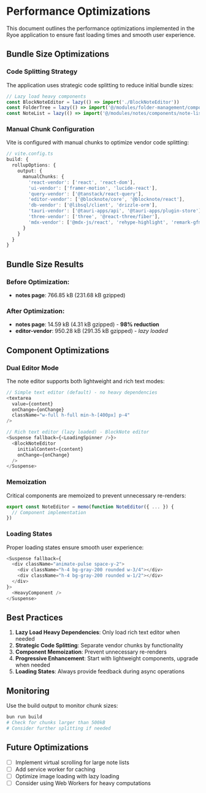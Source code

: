# Performance Optimizations

This document outlines the performance optimizations implemented in the Ryoe application to ensure fast loading times and smooth user experience.

## Bundle Size Optimizations

### Code Splitting Strategy

The application uses strategic code splitting to reduce initial bundle sizes:

```typescript
// Lazy load heavy components
const BlockNoteEditor = lazy(() => import('./BlockNoteEditor'))
const FolderTree = lazy(() => import('@/modules/folder-management/components/folder-tree'))
const NoteList = lazy(() => import('@/modules/notes/components/note-list'))
```

### Manual Chunk Configuration

Vite is configured with manual chunks to optimize vendor code splitting:

```typescript
// vite.config.ts
build: {
  rollupOptions: {
    output: {
      manualChunks: {
        'react-vendor': ['react', 'react-dom'],
        'ui-vendor': ['framer-motion', 'lucide-react'],
        'query-vendor': ['@tanstack/react-query'],
        'editor-vendor': ['@blocknote/core', '@blocknote/react'],
        'db-vendor': ['@libsql/client', 'drizzle-orm'],
        'tauri-vendor': ['@tauri-apps/api', '@tauri-apps/plugin-store'],
        'three-vendor': ['three', '@react-three/fiber'],
        'mdx-vendor': ['@mdx-js/react', 'rehype-highlight', 'remark-gfm']
      }
    }
  }
}
```

## Bundle Size Results

### Before Optimization:
- **notes page**: 766.85 kB (231.68 kB gzipped)

### After Optimization:
- **notes page**: 14.59 kB (4.31 kB gzipped) - **98% reduction**
- **editor-vendor**: 950.28 kB (291.35 kB gzipped) - *lazy loaded*

## Component Optimizations

### Dual Editor Mode

The note editor supports both lightweight and rich text modes:

```typescript
// Simple text editor (default) - no heavy dependencies
<textarea 
  value={content} 
  onChange={onChange}
  className="w-full h-full min-h-[400px] p-4"
/>

// Rich text editor (lazy loaded) - BlockNote editor
<Suspense fallback={<LoadingSpinner />}>
  <BlockNoteEditor 
    initialContent={content}
    onChange={onChange}
  />
</Suspense>
```

### Memoization

Critical components are memoized to prevent unnecessary re-renders:

```typescript
export const NoteEditor = memo(function NoteEditor({ ... }) {
  // Component implementation
})
```

### Loading States

Proper loading states ensure smooth user experience:

```typescript
<Suspense fallback={
  <div className="animate-pulse space-y-2">
    <div className="h-4 bg-gray-200 rounded w-3/4"></div>
    <div className="h-4 bg-gray-200 rounded w-1/2"></div>
  </div>
}>
  <HeavyComponent />
</Suspense>
```

## Best Practices

1. **Lazy Load Heavy Dependencies**: Only load rich text editor when needed
2. **Strategic Code Splitting**: Separate vendor chunks by functionality
3. **Component Memoization**: Prevent unnecessary re-renders
4. **Progressive Enhancement**: Start with lightweight components, upgrade when needed
5. **Loading States**: Always provide feedback during async operations

## Monitoring

Use the build output to monitor chunk sizes:

```bash
bun run build
# Check for chunks larger than 500kB
# Consider further splitting if needed
```

## Future Optimizations

- [ ] Implement virtual scrolling for large note lists
- [ ] Add service worker for caching
- [ ] Optimize image loading with lazy loading
- [ ] Consider using Web Workers for heavy computations
